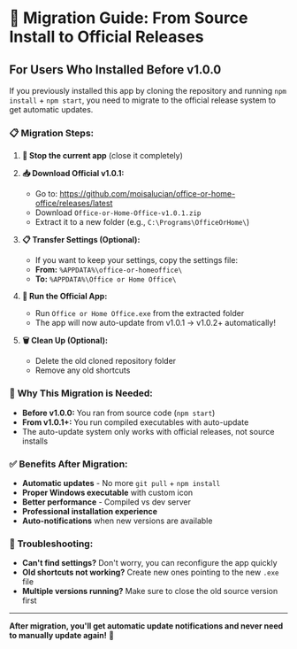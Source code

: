 # 🔄 Migration Guide: From Source Install to Official Releases

## For Users Who Installed Before v1.0.0

If you previously installed this app by cloning the repository and running `npm install` + `npm start`, you need to migrate to the official release system to get automatic updates.

### 📋 **Migration Steps:**

1. **🛑 Stop the current app** (close it completely)

2. **📥 Download Official v1.0.1:**
   - Go to: https://github.com/moisalucian/office-or-home-office/releases/latest
   - Download `Office-or-Home-Office-v1.0.1.zip`
   - Extract it to a new folder (e.g., `C:\Programs\OfficeOrHome\`)

3. **📋 Transfer Settings (Optional):**
   - If you want to keep your settings, copy the settings file:
   - **From:** `%APPDATA%\office-or-homeoffice\` 
   - **To:** `%APPDATA%\Office or Home Office\`

4. **🚀 Run the Official App:**
   - Run `Office or Home Office.exe` from the extracted folder
   - The app will now auto-update from v1.0.1 → v1.0.2+ automatically!

5. **🗑️ Clean Up (Optional):**
   - Delete the old cloned repository folder
   - Remove any old shortcuts

### 🎯 **Why This Migration is Needed:**

- **Before v1.0.0:** You ran from source code (`npm start`)
- **From v1.0.1+:** You run compiled executables with auto-update
- The auto-update system only works with official releases, not source installs

### ✅ **Benefits After Migration:**

- **Automatic updates** - No more `git pull` + `npm install`
- **Proper Windows executable** with custom icon
- **Better performance** - Compiled vs dev server
- **Professional installation experience**
- **Auto-notifications** when new versions are available

### 🔧 **Troubleshooting:**

- **Can't find settings?** Don't worry, you can reconfigure the app quickly
- **Old shortcuts not working?** Create new ones pointing to the new `.exe` file
- **Multiple versions running?** Make sure to close the old source version first

---

**After migration, you'll get automatic update notifications and never need to manually update again!** 🎉
